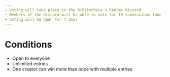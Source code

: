 ```yaml
---
- Voting will take place in the Bibliotheca x Realms discord
- Members of the discord will be able to vote for 16 submissions (one from each Order)
- Voting will be open for 7 days
---
```


# Conditions

- Open to everyone
- Unlimited entries
- One creator can win more than once with multiple entries
